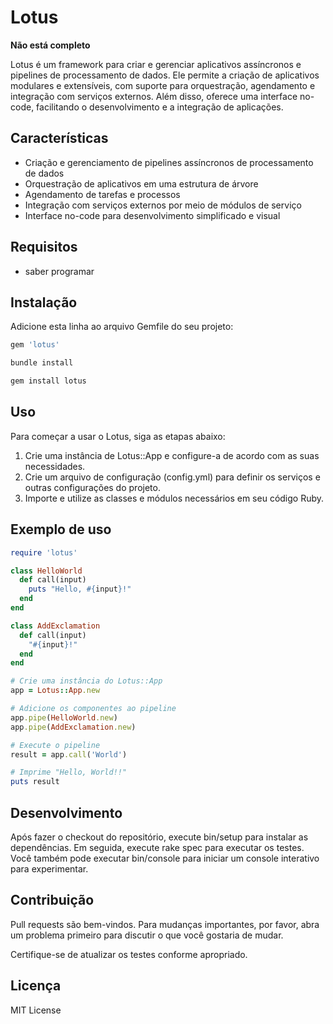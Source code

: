 # Lotus
**Não está completo**

Lotus é um framework para criar e gerenciar aplicativos assíncronos e pipelines de processamento de dados. Ele permite a criação de aplicativos modulares e extensíveis, com suporte para orquestração, agendamento e integração com serviços externos. Além disso, oferece uma interface no-code, facilitando o desenvolvimento e a integração de aplicações.

## Características

- Criação e gerenciamento de pipelines assíncronos de processamento de dados
- Orquestração de aplicativos em uma estrutura de árvore
- Agendamento de tarefas e processos
- Integração com serviços externos por meio de módulos de serviço
- Interface no-code para desenvolvimento simplificado e visual

## Requisitos
- saber programar


## Instalação

Adicione esta linha ao arquivo Gemfile do seu projeto:
```ruby
gem 'lotus'
```

```bash
bundle install
```

```bash
gem install lotus
```

## Uso
Para começar a usar o Lotus, siga as etapas abaixo:
1. Crie uma instância de Lotus::App e configure-a de acordo com as suas necessidades.
2. Crie um arquivo de configuração (config.yml) para definir os serviços e outras configurações do projeto.
3. Importe e utilize as classes e módulos necessários em seu código Ruby.


## Exemplo de uso
```ruby
require 'lotus'

class HelloWorld
  def call(input)
    puts "Hello, #{input}!"
  end
end

class AddExclamation
  def call(input)
    "#{input}!"
  end
end

# Crie uma instância do Lotus::App
app = Lotus::App.new

# Adicione os componentes ao pipeline
app.pipe(HelloWorld.new)
app.pipe(AddExclamation.new)

# Execute o pipeline
result = app.call('World')

# Imprime "Hello, World!!"
puts result
```

## Desenvolvimento
Após fazer o checkout do repositório, execute bin/setup para instalar as dependências. Em seguida, execute rake spec para executar os testes. Você também pode executar bin/console para iniciar um console interativo para experimentar.

## Contribuição
Pull requests são bem-vindos. Para mudanças importantes, por favor, abra um problema primeiro para discutir o que você gostaria de mudar.

Certifique-se de atualizar os testes conforme apropriado.

## Licença
MIT License